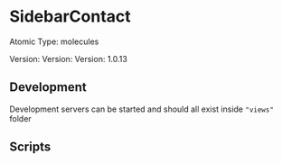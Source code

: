 # SidebarContact

Atomic Type: molecules

Version: Version: Version: 1.0.13





## Development

Development servers can be started and should all exist inside `"views"` folder

## Scripts
